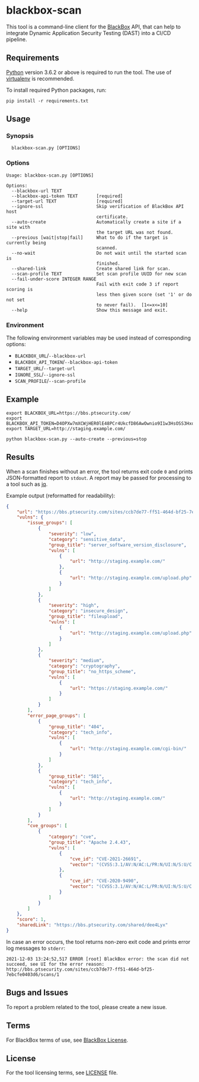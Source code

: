 # blackbox-scan

This tool is a command-line client for the [BlackBox](https://bbs.ptsecurity.com/) API, that can help to integrate Dynamic Application Security Testing (DAST) into a CI/CD pipeline.

## Requirements

[Python](https://www.python.org/) version 3.6.2 or above is required to run the tool. The use of [virtualenv](https://docs.python.org/3/library/venv.html) is recommended.

To install required Python packages, run:

```shell
pip install -r requirements.txt
```

## Usage

### Synopsis

```
  blackbox-scan.py [OPTIONS]
```

### Options

```
Usage: blackbox-scan.py [OPTIONS]

Options:
  --blackbox-url TEXT
  --blackbox-api-token TEXT       [required]
  --target-url TEXT               [required]
  --ignore-ssl                    Skip verification of BlackBox API host
                                  certificate.
  --auto-create                   Automatically create a site if a site with
                                  the target URL was not found.
  --previous [wait|stop|fail]     What to do if the target is currently being
                                  scanned.
  --no-wait                       Do not wait until the started scan is
                                  finished.
  --shared-link                   Create shared link for scan.
  --scan-profile TEXT             Set scan profile UUID for new scan
  --fail-under-score INTEGER RANGE
                                  Fail with exit code 3 if report scoring is
                                  less then given score (set '1' or do not set
                                  to never fail).  [1<=x<=10]
  --help                          Show this message and exit.
```

### Environment

The following environment variables may be used instead of corresponding options:

- `BLACKBOX_URL`/`--blackbox-url`
- `BLACKBOX_API_TOKEN`/`--blackbox-api-token`
- `TARGET_URL`/`--target-url`
- `IGNORE_SSL`/`--ignore-ssl`
- `SCAN_PROFILE`/`--scan-profile`

## Example

```shell
export BLACKBOX_URL=https://bbs.ptsecurity.com/
export BLACKBOX_API_TOKEN=D4OPXw7mXCWjHER0lE48PCr4UkcfD86AwOwnio9I1w3HsOSS3Hxo9xi82hoWOB5deVYMk3kedgh0f9yq
export TARGET_URL=http://staging.example.com/

python blackbox-scan.py --auto-create --previous=stop
```

## Results

When a scan finishes without an error, the tool returns exit code `0` and prints JSON-formatted report to `stdout`. A report may be passed for processing to a tool such as [jq](https://stedolan.github.io/jq/).

Example output (reformatted for readability):

```json
{
    "url": "https://bbs.ptsecurity.com/sites/ccb7de77-ff51-464d-bf25-7ebcfe0403d6/scans/1",
    "vulns": {
        "issue_groups": [
            {
                "severity": "low",
                "category": "sensitive_data",
                "group_title": "server_software_version_disclosure",
                "vulns": [
                    {
                        "url": "http://staging.example.com/"
                    },
                    {
                        "url": "http://staging.example.com/upload.php"
                    }
                ]
            },
            {
                "severity": "high",
                "category": "insecure_design",
                "group_title": "fileupload",
                "vulns": [
                    {
                        "url": "http://staging.example.com/upload.php"
                    }
                ]
            },
            {
                "severity": "medium",
                "category": "cryptography",
                "group_title": "no_https_scheme",
                "vulns": [
                    {
                        "url": "https://staging.example.com/"
                    }
                ]
            }
        ],
        "error_page_groups": [
            {
                "group_title": "404",
                "category": "tech_info",
                "vulns": [
                    {
                        "url": "http://staging.example.com/cgi-bin/"
                    }
                ]
            },
            {
                "group_title": "501",
                "category": "tech_info",
                "vulns": [
                    {
                        "url": "http://staging.example.com/"
                    }
                ]
            }
        ],
        "cve_groups": [
            {
                "category": "cve",
                "group_title": "Apache 2.4.43",
                "vulns": [
                    {
                        "cve_id": "CVE-2021-26691",
                        "vector": "(CVSS:3.1/AV:N/AC:L/PR:N/UI:N/S:U/C:H/I:H/A:H)"
                    },
                    {
                        "cve_id": "CVE-2020-9490",
                        "vector": "(CVSS:3.1/AV:N/AC:L/PR:N/UI:N/S:U/C:N/I:N/A:H)"
                    }
                ]
            }
        ]
    },
    "score": 1,
    "sharedLink": "https://bbs.ptsecurity.com/shared/dee4Lyx"
}
```

In case an error occurs, the tool returns non-zero exit code and prints error log messages to `stderr`:

```
2021-12-03 13:24:52,517 ERROR [root] BlackBox error: the scan did not succeed, see UI for the error reason: http://bbs.ptsecurity.com/sites/ccb7de77-ff51-464d-bf25-7ebcfe0403d6/scans/1
```

## Bugs and Issues

To report a problem related to the tool, please create a new issue.

## Terms

For BlackBox terms of use, see [BlackBox License](https://bbs.ptsecurity.com/license).

## License

For the tool licensing terms, see [LICENSE](LICENSE) file.

